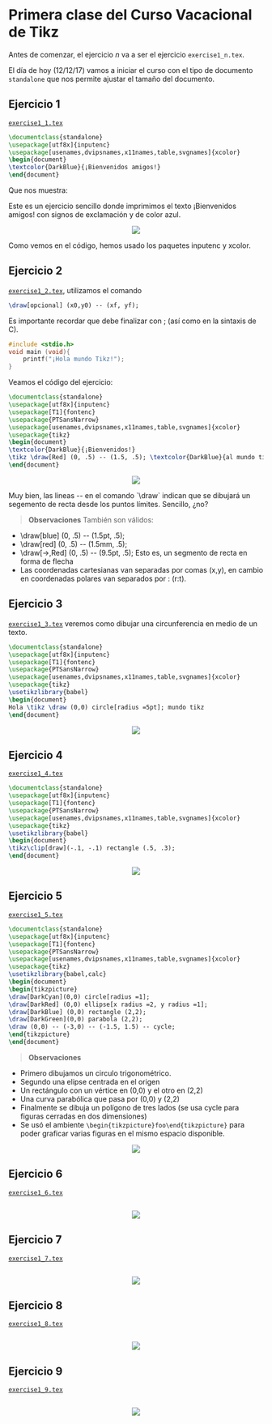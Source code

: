 # Primera clase del Curso Vacacional de Tikz
Antes de comenzar, el ejercicio *n* va a ser el ejercicio `exercise1_n.tex`.

El día de hoy (12/12/17) vamos a iniciar el curso con el tipo de documento `standalone` que nos permite ajustar el tamaño del documento.

## Ejercicio 1 ##
[`exercise1_1.tex`](https://github.com/carlosal1015/Curso-de-LaTeX/blob/master/Curso%20Vacacional%20de%20Tikz/Clase%201/exercise1_1.tex)

```tex
\documentclass{standalone}
\usepackage[utf8x]{inputenc}
\usepackage[usenames,dvipsnames,x11names,table,svgnames]{xcolor}
\begin{document}
\textcolor{DarkBlue}{¡Bienvenidos amigos!}
\end{document}
```

Que nos muestra:

Este es un ejercicio sencillo donde imprimimos el texto ¡Bienvenidos amigos! con signos de exclamación y de color azul.

<p align="center">
  <img src="https://github.com/carlosal1015/Curso-de-LaTeX/blob/master/Curso%20Vacacional%20de%20Tikz/Clases/Clase%201/images/exercise1_1.png">
</p>


Como vemos en el código, hemos usado los paquetes inputenc y xcolor.

## Ejercicio 2 ##
[`exercise1_2.tex`](https://github.com/carlosal1015/Curso-de-LaTeX/blob/master/Curso%20Vacacional%20de%20Tikz/Clase%201/exercise1_2.tex), utilizamos el comando
```tex
\draw[opcional] (x0,y0) -- (xf, yf);
```
Es importante recordar que debe finalizar con ; (así como en la sintaxis de C).

```c
#include <stdio.h>
void main (void){
    printf("¡Hola mundo Tikz!");
}
```
Veamos el código del ejercicio:

```tex
\documentclass{standalone}
\usepackage[utf8x]{inputenc}
\usepackage[T1]{fontenc}
\usepackage{PTSansNarrow}
\usepackage[usenames,dvipsnames,x11names,table,svgnames]{xcolor}
\usepackage{tikz}
\begin{document}
\textcolor{DarkBlue}{¡Bienvenidos!}
\tikz \draw[Red] (0, .5) -- (1.5, .5); \textcolor{DarkBlue}{al mundo tikz.}
\end{document}
```

<p align="center">
  <img src="https://github.com/carlosal1015/Curso-de-LaTeX/blob/master/Curso%20Vacacional%20de%20Tikz/Clases/Clase%201/images/exercise1_2.png">
</p>
Muy bien, las lineas -- en el comando `\draw` indican que se dibujará un segemento de recta desde los puntos límites. Sencillo, ¿no?

> **Observaciones** También son válidos:
- \draw[blue] (0, .5) -- (1.5pt, .5);      
- \draw[red] (0, .5) -- (1.5mm, .5);      
- \draw[->,Red] (0, .5) -- (9.5pt, .5);   Esto es, un segmento de recta en forma de flecha
- Las coordenadas cartesianas van separadas por comas (x,y), en cambio en coordenadas polares van separados por : (r:t).

## Ejercicio 3 ##
[`exercise1_3.tex`](https://github.com/carlosal1015/Curso-de-LaTeX/blob/master/Curso%20Vacacional%20de%20Tikz/Clase%201/exercise1_3.tex) veremos como dibujar una circunferencia en medio de un texto.

```tex
\documentclass{standalone}
\usepackage[utf8x]{inputenc}
\usepackage[T1]{fontenc}
\usepackage{PTSansNarrow}
\usepackage[usenames,dvipsnames,x11names,table,svgnames]{xcolor}
\usepackage{tikz}
\usetikzlibrary{babel}
\begin{document}
Hola \tikz \draw (0,0) circle[radius =5pt]; mundo tikz
\end{document}
```
<p align="center">
  <img src="https://github.com/carlosal1015/Curso-de-LaTeX/blob/master/Curso%20Vacacional%20de%20Tikz/Clases/Clase%201/images/exercise1_3.png">
</p>

## Ejercicio 4 ##
[`exercise1_4.tex`](https://github.com/carlosal1015/Curso-de-LaTeX/blob/master/Curso%20Vacacional%20de%20Tikz/Clase%201/exercise1_4.tex)

```tex
\documentclass{standalone}
\usepackage[utf8x]{inputenc}
\usepackage[T1]{fontenc}
\usepackage{PTSansNarrow}
\usepackage[usenames,dvipsnames,x11names,table,svgnames]{xcolor}
\usepackage{tikz}
\usetikzlibrary{babel}
\begin{document}
\tikz\clip[draw](-.1, -.1) rectangle (.5, .3);
\end{document}
```

<p align="center">
  <img src="https://github.com/carlosal1015/Curso-de-LaTeX/blob/master/Curso%20Vacacional%20de%20Tikz/Clases/Clase%201/images/exercise1_4.png">
</p>

## Ejercicio 5 ##
[`exercise1_5.tex`](https://github.com/carlosal1015/Curso-de-LaTeX/blob/master/Curso%20Vacacional%20de%20Tikz/Clase%201/exercise1_5.tex)
```tex
\documentclass{standalone}
\usepackage[utf8x]{inputenc}
\usepackage[T1]{fontenc}
\usepackage{PTSansNarrow}
\usepackage[usenames,dvipsnames,x11names,table,svgnames]{xcolor}
\usepackage{tikz}
\usetikzlibrary{babel,calc}
\begin{document}
\begin{tikzpicture}
\draw[DarkCyan](0,0) circle[radius =1];
\draw[DarkRed] (0,0) ellipse[x radius =2, y radius =1];
\draw[DarkBlue] (0,0) rectangle (2,2);
\draw[DarkGreen](0,0) parabola (2,2);
\draw (0,0) -- (-3,0) -- (-1.5, 1.5) -- cycle;
\end{tikzpicture}
\end{document}
```
> **Observaciones**
- Primero dibujamos un circulo trigonométrico.
- Segundo una elipse centrada en el origen
- Un rectángulo con un vértice en (0,0) y el otro en (2,2)
- Una curva parabólica que pasa por (0,0)  y (2,2)
- Finalmente se dibuja un polígono de tres lados (se usa cycle para figuras cerradas en dos dimensiones)
- Se usó el ambiente `\begin{tikzpicture}foo\end{tikzpicture}` para poder graficar varias figuras en el mismo espacio disponible.

<p align="center">
  <img src="https://github.com/carlosal1015/Curso-de-LaTeX/blob/master/Curso%20Vacacional%20de%20Tikz/Clases/Clase%201/images/exercise1_5.png">
</p>

## Ejercicio 6 ##
[`exercise1_6.tex`](https://github.com/carlosal1015/Curso-de-LaTeX/blob/master/Curso%20Vacacional%20de%20Tikz/Clase%201/exercise1_6.tex)
```tex

```

<p align="center">
  <img src="https://github.com/carlosal1015/Curso-de-LaTeX/blob/master/Curso%20Vacacional%20de%20Tikz/Clases/Clase%201/images/exercise1_6.png">
</p>

## Ejercicio 7 ##
[`exercise1_7.tex`](https://github.com/carlosal1015/Curso-de-LaTeX/blob/master/Curso%20Vacacional%20de%20Tikz/Clase%201/exercise1_7.tex)
```tex

```

<p align="center">
  <img src="https://github.com/carlosal1015/Curso-de-LaTeX/blob/master/Curso%20Vacacional%20de%20Tikz/Clases/Clase%201/images/exercise1_7.png">
</p>

## Ejercicio 8 ##
[`exercise1_8.tex`](https://github.com/carlosal1015/Curso-de-LaTeX/blob/master/Curso%20Vacacional%20de%20Tikz/Clase%201/exercise1_8.tex)
```tex

```

<p align="center">
  <img src="https://github.com/carlosal1015/Curso-de-LaTeX/blob/master/Curso%20Vacacional%20de%20Tikz/Clases/Clase%201/images/exercise1_8.png">
</p>

## Ejercicio 9 ##
[`exercise1_9.tex`](https://github.com/carlosal1015/Curso-de-LaTeX/blob/master/Curso%20Vacacional%20de%20Tikz/Clase%201/exercise1_9.tex)
```tex

```

<p align="center">
  <img src="https://github.com/carlosal1015/Curso-de-LaTeX/blob/master/Curso%20Vacacional%20de%20Tikz/Clases/Clase%201/images/exercise1_9.png">
</p>
